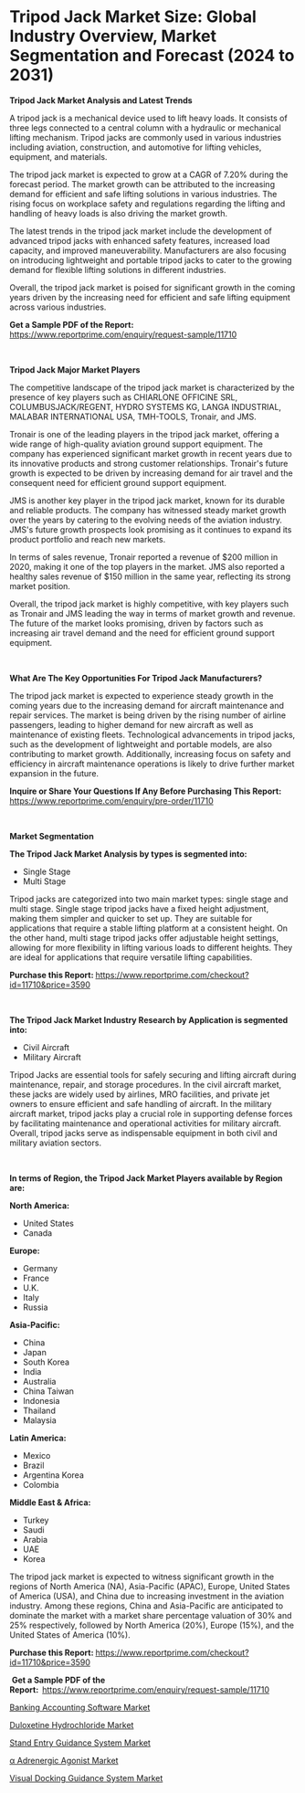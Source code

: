 <p><h1>Tripod Jack Market Size: Global Industry Overview, Market Segmentation and Forecast (2024 to 2031)</h1></p><p><strong>Tripod Jack Market Analysis and Latest Trends</strong></p>
<p><p>A tripod jack is a mechanical device used to lift heavy loads. It consists of three legs connected to a central column with a hydraulic or mechanical lifting mechanism. Tripod jacks are commonly used in various industries including aviation, construction, and automotive for lifting vehicles, equipment, and materials.</p><p>The tripod jack market is expected to grow at a CAGR of 7.20% during the forecast period. The market growth can be attributed to the increasing demand for efficient and safe lifting solutions in various industries. The rising focus on workplace safety and regulations regarding the lifting and handling of heavy loads is also driving the market growth.</p><p>The latest trends in the tripod jack market include the development of advanced tripod jacks with enhanced safety features, increased load capacity, and improved maneuverability. Manufacturers are also focusing on introducing lightweight and portable tripod jacks to cater to the growing demand for flexible lifting solutions in different industries.</p><p>Overall, the tripod jack market is poised for significant growth in the coming years driven by the increasing need for efficient and safe lifting equipment across various industries.</p></p>
<p><strong>Get a Sample PDF of the Report:&nbsp;</strong> <a href="https://www.reportprime.com/enquiry/request-sample/11710">https://www.reportprime.com/enquiry/request-sample/11710</a></p>
<p>&nbsp;</p>
<p><strong>Tripod Jack Major Market Players</strong></p>
<p><p>The competitive landscape of the tripod jack market is characterized by the presence of key players such as CHIARLONE OFFICINE SRL, COLUMBUSJACK/REGENT, HYDRO SYSTEMS KG, LANGA INDUSTRIAL, MALABAR INTERNATIONAL USA, TMH-TOOLS, Tronair, and JMS.</p><p>Tronair is one of the leading players in the tripod jack market, offering a wide range of high-quality aviation ground support equipment. The company has experienced significant market growth in recent years due to its innovative products and strong customer relationships. Tronair's future growth is expected to be driven by increasing demand for air travel and the consequent need for efficient ground support equipment.</p><p>JMS is another key player in the tripod jack market, known for its durable and reliable products. The company has witnessed steady market growth over the years by catering to the evolving needs of the aviation industry. JMS's future growth prospects look promising as it continues to expand its product portfolio and reach new markets.</p><p>In terms of sales revenue, Tronair reported a revenue of $200 million in 2020, making it one of the top players in the market. JMS also reported a healthy sales revenue of $150 million in the same year, reflecting its strong market position.</p><p>Overall, the tripod jack market is highly competitive, with key players such as Tronair and JMS leading the way in terms of market growth and revenue. The future of the market looks promising, driven by factors such as increasing air travel demand and the need for efficient ground support equipment.</p></p>
<p>&nbsp;</p>
<p><strong>What Are The Key Opportunities For Tripod Jack Manufacturers?</strong></p>
<p><p>The tripod jack market is expected to experience steady growth in the coming years due to the increasing demand for aircraft maintenance and repair services. The market is being driven by the rising number of airline passengers, leading to higher demand for new aircraft as well as maintenance of existing fleets. Technological advancements in tripod jacks, such as the development of lightweight and portable models, are also contributing to market growth. Additionally, increasing focus on safety and efficiency in aircraft maintenance operations is likely to drive further market expansion in the future.</p></p>
<p><strong>Inquire or Share Your Questions If Any Before Purchasing This Report:</strong> <a href="https://www.reportprime.com/enquiry/pre-order/11710">https://www.reportprime.com/enquiry/pre-order/11710</a></p>
<p>&nbsp;</p>
<p><strong>Market Segmentation</strong></p>
<p><strong>The Tripod Jack Market Analysis by types is segmented into:</strong></p>
<p><ul><li>Single Stage</li><li>Multi Stage</li></ul></p>
<p><p>Tripod jacks are categorized into two main market types: single stage and multi stage. Single stage tripod jacks have a fixed height adjustment, making them simpler and quicker to set up. They are suitable for applications that require a stable lifting platform at a consistent height. On the other hand, multi stage tripod jacks offer adjustable height settings, allowing for more flexibility in lifting various loads to different heights. They are ideal for applications that require versatile lifting capabilities.</p></p>
<p><strong>Purchase this Report:&nbsp;</strong><a href="https://www.reportprime.com/checkout?id=11710&price=3590">https://www.reportprime.com/checkout?id=11710&price=3590</a></p>
<p>&nbsp;</p>
<p><strong>The Tripod Jack Market Industry Research by Application is segmented into:</strong></p>
<p><ul><li>Civil Aircraft</li><li>Military Aircraft</li></ul></p>
<p><p>Tripod Jacks are essential tools for safely securing and lifting aircraft during maintenance, repair, and storage procedures. In the civil aircraft market, these jacks are widely used by airlines, MRO facilities, and private jet owners to ensure efficient and safe handling of aircraft. In the military aircraft market, tripod jacks play a crucial role in supporting defense forces by facilitating maintenance and operational activities for military aircraft. Overall, tripod jacks serve as indispensable equipment in both civil and military aviation sectors.</p></p>
<p>&nbsp;</p>
<p><strong>In terms of Region, the Tripod Jack Market Players available by Region are:</strong></p>
<p>
    <p> <strong> North America: </strong>
        <ul>
            <li>United States</li>
            <li>Canada</li>
        </ul>
        </p> 
    <p> <strong> Europe: </strong>
        <ul>
            <li>Germany</li>
            <li>France</li>
            <li>U.K.</li>
            <li>Italy</li>
            <li>Russia</li>
        </ul>
        </p> 
    <p> <strong> Asia-Pacific: </strong>
        <ul>
            <li>China</li>
            <li>Japan</li>
            <li>South Korea</li>
            <li>India</li>
            <li>Australia</li>
            <li>China Taiwan</li>
            <li>Indonesia</li>
            <li>Thailand</li>
            <li>Malaysia</li>
        </ul>
        </p> 
    <p> <strong> Latin America: </strong>
        <ul>
            <li>Mexico</li>
            <li>Brazil</li>
            <li>Argentina Korea</li>
            <li>Colombia</li>
        </ul>
        </p> 
    <p> <strong> Middle East & Africa: </strong>
        <ul>
            <li>Turkey</li>
            <li>Saudi</li>
            <li>Arabia</li>
            <li>UAE</li>
            <li>Korea</li>
        </ul>
    </p>
    </p>
<p><p>The tripod jack market is expected to witness significant growth in the regions of North America (NA), Asia-Pacific (APAC), Europe, United States of America (USA), and China due to increasing investment in the aviation industry. Among these regions, China and Asia-Pacific are anticipated to dominate the market with a market share percentage valuation of 30% and 25% respectively, followed by North America (20%), Europe (15%), and the United States of America (10%).</p></p>
<p><strong>Purchase this Report: </strong><a href="https://www.reportprime.com/checkout?id=11710&price=3590">https://www.reportprime.com/checkout?id=11710&price=3590</a></p>
<p>&nbsp;<strong>Get a Sample PDF of the Report:&nbsp;&nbsp;</strong><a href="https://www.reportprime.com/enquiry/request-sample/11710">https://www.reportprime.com/enquiry/request-sample/11710</a></p>
<p><strong></strong></p>
<p><p><a href="https://view.publitas.com/reportprime-1/banking-accounting-software-market-size-2023-2030-global-industrial-analysis-key-geographical-regions-market-share-top-key-players-product-types-and-forecast-research-report/">Banking Accounting Software Market</a></p><p><a href="https://gentle-editor-9db.notion.site/Duloxetine-Hydrochloride-Market-with-the-goal-of-estimating-the-market-size-and-future-growth-potent-d77abba6512c4c4d9a932589f839513b">Duloxetine Hydrochloride Market</a></p><p><a href="https://github.com/nathandecarvalho/Market-Research-Report-List-2/blob/main/stand-entry-guidance-system-market.md">Stand Entry Guidance System Market</a></p><p><a href="https://view.publitas.com/reportprime-1/a-adrenergic-agonist-market-share-market-new-trends-analysis-report-by-type-by-application-by-end-use-by-region-and-segment-forecasts-2023-2030/">α Adrenergic Agonist Market</a></p><p><a href="https://github.com/julyju69/Market-Research-Report-List-2/blob/main/visual-docking-guidance-system-market.md">Visual Docking Guidance System Market</a></p></p>